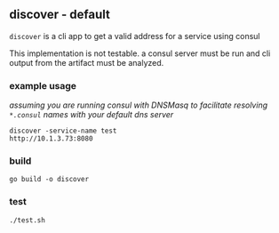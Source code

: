 ## discover - default

`discover` is a cli app to get a valid address for a service using consul


This implementation is not testable. a consul server must be run and cli output from the artifact must be analyzed.

### example usage
_assuming you are running consul with DNSMasq to facilitate resolving `*.consul` names with your default dns server_

	discover -service-name test
	http://10.1.3.73:8080


### build
	go build -o discover

### test
	./test.sh